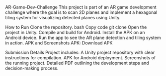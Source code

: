 AR-Game-Dev-Challenge
This project is part of an AR game development challenge where the goal is to scan 2D planes and implement a hexagonal tiling system for visualizing detected planes using Unity.

How to Run
Clone the repository.
bash
Copy code
git clone <repo-link>
Open the project in Unity.
Compile and build for Android.
Install the APK on an Android device.
Run the app to see the AR plane detection and tiling system in action.
APK and Screenshots
APK: Download APK

Submission Details
Project includes:
A Unity project repository with clear instructions for compilation.
APK for Android deployment.
Screenshots of the running project.
Detailed PDF outlining the development steps and decision-making process.
